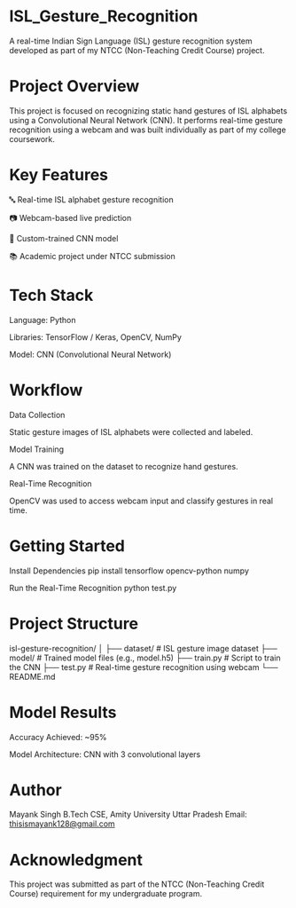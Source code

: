 # ISL_Gesture_Recognition
A real-time Indian Sign Language (ISL) gesture recognition system developed as part of my NTCC (Non-Teaching Credit Course) project.

# Project Overview
This project is focused on recognizing static hand gestures of ISL alphabets using a Convolutional Neural Network (CNN). It performs real-time gesture recognition using a webcam and was built individually as part of my college coursework.

# Key Features
🔤 Real-time ISL alphabet gesture recognition

📷 Webcam-based live prediction

🧠 Custom-trained CNN model

📚 Academic project under NTCC submission

# Tech Stack
Language: Python

Libraries: TensorFlow / Keras, OpenCV, NumPy

Model: CNN (Convolutional Neural Network)

# Workflow
Data Collection

Static gesture images of ISL alphabets were collected and labeled.

Model Training

A CNN was trained on the dataset to recognize hand gestures.

Real-Time Recognition

OpenCV was used to access webcam input and classify gestures in real time.

# Getting Started
Install Dependencies
pip install tensorflow opencv-python numpy

Run the Real-Time Recognition
python test.py

# Project Structure

isl-gesture-recognition/
│
├── dataset/               # ISL gesture image dataset
├── model/                 # Trained model files (e.g., model.h5)
├── train.py               # Script to train the CNN
├── test.py                # Real-time gesture recognition using webcam
└── README.md
# Model Results
Accuracy Achieved: ~95% 

Model Architecture: CNN with 3 convolutional layers 

# Author
Mayank Singh
B.Tech CSE, Amity University Uttar Pradesh
Email: thisismayank128@gmail.com

# Acknowledgment
This project was submitted as part of the NTCC (Non-Teaching Credit Course) requirement for my undergraduate program.

